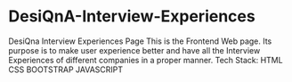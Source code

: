 # DesiQnA-Interview-Experiences
DesiQna Interview Experiences Page This is the Frontend Web page. Its purpose is to make user experience better and have all the Interview Experiences of different companies in a proper manner.  Tech Stack:  HTML  CSS  BOOTSTRAP  JAVASCRIPT

